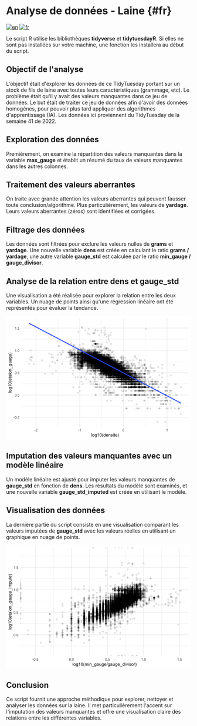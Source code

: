 # Analyse de données - Laine {#fr}

<a href="./README.en.md"><img alt="en" src="https://img.shields.io/badge/lang-en-red.svg"/></a>
<a href="./README.md"><img alt="fr" src="https://img.shields.io/badge/lang-fr-yellow.svg"/></a>

Le script R utilise les bibliothèques **tidyverse** et **tidytuesdayR**. Si elles ne sont pas installées sur votre machine, une fonction les installera au début du script.

## Objectif de l'analyse

L'objectif était d'explorer les données de ce TidyTuesday portant sur un stock de fils de laine avec toutes leurs caractéristiques (grammage, etc). Le problème était qu'il y avait des valeurs manquantes dans ce jeu de données. Le but était de traiter ce jeu de données afin d'avoir des données homogènes, pour pouvoir plus tard appliquer des algorithmes d'apprentissage (IA). Les données ici proviennent du TidyTuesday de la semaine 41 de 2022.

## Exploration des données

Premièrement, on examine la répartition des valeurs manquantes dans la variable **max_gauge** et établit un résumé du taux de valeurs manquantes dans les autres colonnes.

## Traitement des valeurs aberrantes

On traite avec grande attention les valeurs aberrantes qui peuvent fausser toute conclusion/algorithme. Plus particulièrement, les valeurs de **yardage**. Leurs valeurs aberrantes (zéros) sont identifiées et corrigées.

## Filtrage des données

Les données sont filtrées pour exclure les valeurs nulles de **grams** et **yardage**. Une nouvelle variable **dens** est créée en calculant le ratio **grams / yardage**, une autre variable **gauge_std** est calculée par le ratio **min_gauge / gauge_divisor**.

## Analyse de la relation entre dens et gauge_std

Une visualisation a été réalisée pour explorer la relation entre les deux variables. Un nuage de points ainsi qu'une régression linéaire ont été représentés pour évaluer la tendance.

![Représentation graphique des données](imgs/corr_dens_etalon_gauge_nettoye.png)

## Imputation des valeurs manquantes avec un modèle linéaire

Un modèle linéaire est ajusté pour imputer les valeurs manquantes de **gauge_std** en fonction de **dens**. Les résultats du modèle sont examinés, et une nouvelle variable **gauge_std_imputed** est créée en utilisant le modèle.

## Visualisation des données

La dernière partie du script consiste en une visualisation comparant les valeurs imputées de **gauge_std** avec les valeurs réelles en utilisant un graphique en nuage de points.

![Représentation graphique des résultats finaux](imgs/comparaison_data.png)

## Conclusion

Ce script fournit une approche méthodique pour explorer, nettoyer et analyser les données sur la laine. Il met particulièrement l'accent sur l'imputation des valeurs manquantes et offre une visualisation claire des relations entre les différentes variables.



